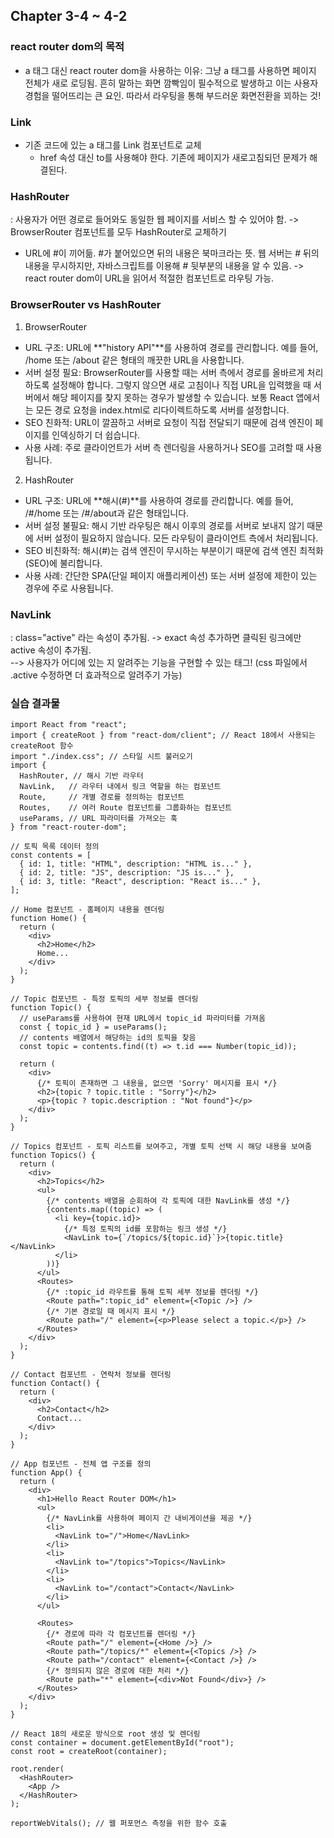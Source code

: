 ## Chapter 3-4 ~ 4-2

### react router dom의 목적
* a 태그 대신 react router dom을 사용하는 이유: 그냥 a 태그를 사용하면 페이지 전체가 새로 로딩됨. 흔히 말하는 화면 깜빡임이 필수적으로 발생하고 이는 사용자 경험을 떨어뜨리는 큰 요인.
  따라서 라우팅을 통해 부드러운 화면전환을 꾀하는 것!
### Link
* 기존 코드에 있는 a 태그를 Link 컴포넌트로 교체
  - href 속성 대신 to를 사용해야 한다. 기존에 페이지가 새로고침되던 문제가 해결된다.
### HashRouter
: 사용자가 어떤 경로로 들어와도 동일한 웹 페이지를 서비스 할 수 있어야 함. -> BrowserRouter 컴포넌트를 모두 HashRouter로 교체하기
* URL에 #이 끼어듦. #가 붙어있으면 뒤의 내용은 북마크라는 뜻. 웹 서버는 # 뒤의 내용을 무시하지만, 자바스크립트를 이용해 # 뒷부분의 내용을 알 수 있음. -> react router dom이 URL을 읽어서 적절한 컴포넌트로 라우팅 가능.

### BrowserRouter vs HashRouter
1. BrowserRouter
* URL 구조: URL에 **"history API"**를 사용하여 경로를 관리합니다. 예를 들어, /home 또는 /about 같은 형태의 깨끗한 URL을 사용합니다.
* 서버 설정 필요: BrowserRouter를 사용할 때는 서버 측에서 경로를 올바르게 처리하도록 설정해야 합니다. 그렇지 않으면 새로 고침이나 직접 URL을 입력했을 때 서버에서 해당 페이지를 찾지 못하는 경우가 발생할 수 있습니다. 보통 React 앱에서는 모든 경로 요청을 index.html로 리다이렉트하도록 서버를 설정합니다.
* SEO 친화적: URL이 깔끔하고 서버로 요청이 직접 전달되기 때문에 검색 엔진이 페이지를 인덱싱하기 더 쉽습니다.
* 사용 사례: 주로 클라이언트가 서버 측 렌더링을 사용하거나 SEO를 고려할 때 사용됩니다.
2. HashRouter
* URL 구조: URL에 **해시(#)**를 사용하여 경로를 관리합니다. 예를 들어, /#/home 또는 /#/about과 같은 형태입니다.
* 서버 설정 불필요: 해시 기반 라우팅은 해시 이후의 경로를 서버로 보내지 않기 때문에 서버 설정이 필요하지 않습니다. 모든 라우팅이 클라이언트 측에서 처리됩니다.
* SEO 비친화적: 해시(#)는 검색 엔진이 무시하는 부분이기 때문에 검색 엔진 최적화(SEO)에 불리합니다.
* 사용 사례: 간단한 SPA(단일 페이지 애플리케이션) 또는 서버 설정에 제한이 있는 경우에 주로 사용됩니다.

### NavLink
: class="active" 라는 속성이 추가됨. -> exact 속성 추가하면 클릭된 링크에만 active 속성이 추가됨. <br>
--> 사용자가 어디에 있는 지 알려주는 기능을 구현할 수 있는 태그! (css 파일에서 .active 수정하면 더 효과적으로 알려주기 가능)

### 실습 결과물
```
import React from "react";
import { createRoot } from "react-dom/client"; // React 18에서 사용되는 createRoot 함수
import "./index.css"; // 스타일 시트 불러오기
import {
  HashRouter, // 해시 기반 라우터
  NavLink,   // 라우터 내에서 링크 역할을 하는 컴포넌트
  Route,     // 개별 경로를 정의하는 컴포넌트
  Routes,    // 여러 Route 컴포넌트를 그룹화하는 컴포넌트
  useParams, // URL 파라미터를 가져오는 훅
} from "react-router-dom";

// 토픽 목록 데이터 정의
const contents = [
  { id: 1, title: "HTML", description: "HTML is..." },
  { id: 2, title: "JS", description: "JS is..." },
  { id: 3, title: "React", description: "React is..." },
];

// Home 컴포넌트 - 홈페이지 내용을 렌더링
function Home() {
  return (
    <div>
      <h2>Home</h2>
      Home...
    </div>
  );
}

// Topic 컴포넌트 - 특정 토픽의 세부 정보를 렌더링
function Topic() {
  // useParams를 사용하여 현재 URL에서 topic_id 파라미터를 가져옴
  const { topic_id } = useParams();
  // contents 배열에서 해당하는 id의 토픽을 찾음
  const topic = contents.find((t) => t.id === Number(topic_id));

  return (
    <div>
      {/* 토픽이 존재하면 그 내용을, 없으면 'Sorry' 메시지를 표시 */}
      <h2>{topic ? topic.title : "Sorry"}</h2>
      <p>{topic ? topic.description : "Not found"}</p>
    </div>
  );
}

// Topics 컴포넌트 - 토픽 리스트를 보여주고, 개별 토픽 선택 시 해당 내용을 보여줌
function Topics() {
  return (
    <div>
      <h2>Topics</h2>
      <ul>
        {/* contents 배열을 순회하여 각 토픽에 대한 NavLink를 생성 */}
        {contents.map((topic) => (
          <li key={topic.id}>
            {/* 특정 토픽의 id를 포함하는 링크 생성 */}
            <NavLink to={`/topics/${topic.id}`}>{topic.title}</NavLink>
          </li>
        ))}
      </ul>
      <Routes>
        {/* :topic_id 라우트를 통해 토픽 세부 정보를 렌더링 */}
        <Route path=":topic_id" element={<Topic />} />
        {/* 기본 경로일 때 메시지 표시 */}
        <Route path="/" element={<p>Please select a topic.</p>} />
      </Routes>
    </div>
  );
}

// Contact 컴포넌트 - 연락처 정보를 렌더링
function Contact() {
  return (
    <div>
      <h2>Contact</h2>
      Contact...
    </div>
  );
}

// App 컴포넌트 - 전체 앱 구조를 정의
function App() {
  return (
    <div>
      <h1>Hello React Router DOM</h1>
      <ul>
        {/* NavLink를 사용하여 페이지 간 내비게이션을 제공 */}
        <li>
          <NavLink to="/">Home</NavLink>
        </li>
        <li>
          <NavLink to="/topics">Topics</NavLink>
        </li>
        <li>
          <NavLink to="/contact">Contact</NavLink>
        </li>
      </ul>

      <Routes>
        {/* 경로에 따라 각 컴포넌트를 렌더링 */}
        <Route path="/" element={<Home />} />
        <Route path="/topics/*" element={<Topics />} />
        <Route path="/contact" element={<Contact />} />
        {/* 정의되지 않은 경로에 대한 처리 */}
        <Route path="*" element={<div>Not Found</div>} />
      </Routes>
    </div>
  );
}

// React 18의 새로운 방식으로 root 생성 및 렌더링
const container = document.getElementById("root");
const root = createRoot(container);

root.render(
  <HashRouter>
    <App />
  </HashRouter>
);

reportWebVitals(); // 웹 퍼포먼스 측정을 위한 함수 호출
```
